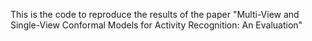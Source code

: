This is the code to reproduce the results of the paper "Multi-View and Single-View Conformal Models for Activity Recognition: An Evaluation"
